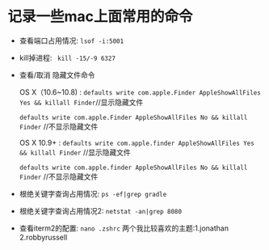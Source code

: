 # 记录一些mac上面常用的命令

- 查看端口占用情况: ``lsof -i:5001``

- kill掉进程: `` kill -15/-9 6327``

- 查看/取消 隐藏文件命令

    OS X（10.6~10.8) :
    ``defaults write com.apple.Finder AppleShowAllFiles Yes && killall Finder``//显示隐藏文件

    ``defaults write com.apple.Finder AppleShowAllFiles No && killall Finder`` //不显示隐藏文件

    OS X 10.9+ :
    ``defaults write com.apple.finder AppleShowAllFiles Yes && killall Finder`` //显示隐藏文件

    ``defaults write com.apple.finder AppleShowAllFiles No && killall Finder`` //不显示隐藏文件

- 根绝关键字查询占用情况: ``ps -ef|grep gradle``

- 根绝关键字查询占用情况2: ``netstat -an|grep 8080``

- 查看iterm2的配置: ``nano .zshrc`` 两个我比较喜欢的主题:1.jonathan  2.robbyrussell





